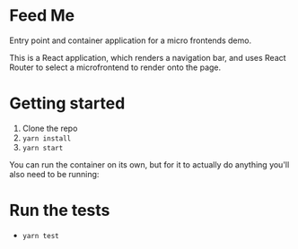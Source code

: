 # Feed Me

Entry point and container application for a micro frontends demo.

This is a React application, which renders a navigation bar, and uses React Router to select a
microfrontend to render onto the page.

# Getting started

1. Clone the repo
2. `yarn install`
3. `yarn start`

You can run the container on its own, but for it to actually do anything you'll
also need to be running:

# Run the tests

- `yarn test`
